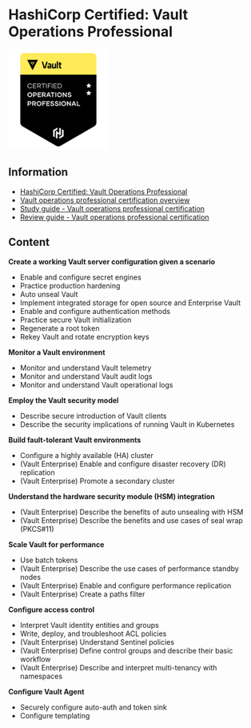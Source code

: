 # HashiCorp Certified: Vault Operations Professional

<img src="ops_pro.png" width="200" height="200" />

## Information

* [HashiCorp Certified: Vault Operations Professional](https://www.hashicorp.com/certification/vault-operations-professional)
* [Vault operations professional certification overview](https://developer.hashicorp.com/vault/tutorials/ops-pro-cert/ops-pro-overview)
* [Study guide - Vault operations professional certification](https://developer.hashicorp.com/vault/tutorials/ops-pro-cert/ops-pro-study)
* [Review guide - Vault operations professional certification](https://developer.hashicorp.com/vault/tutorials/ops-pro-cert/ops-pro-review)

## Content

**Create a working Vault server configuration given a scenario**

* Enable and configure secret engines
* Practice production hardening
* Auto unseal Vault
* Implement integrated storage for open source and Enterprise Vault
* Enable and configure authentication methods
* Practice secure Vault initialization
* Regenerate a root token
* Rekey Vault and rotate encryption keys

**Monitor a Vault environment**

* Monitor and understand Vault telemetry
* Monitor and understand Vault audit logs
* Monitor and understand Vault operational logs

**Employ the Vault security model**

* Describe secure introduction of Vault clients
* Describe the security implications of running Vault in Kubernetes

**Build fault-tolerant Vault environments**

* Configure a highly available (HA) cluster
* (Vault Enterprise) Enable and configure disaster recovery (DR) replication
* (Vault Enterprise) Promote a secondary cluster

**Understand the hardware security module (HSM) integration**

* (Vault Enterprise) Describe the benefits of auto unsealing with HSM
* (Vault Enterprise) Describe the benefits and use cases of seal wrap (PKCS#11)

**Scale Vault for performance**

* Use batch tokens
* (Vault Enterprise) Describe the use cases of performance standby nodes
* (Vault Enterprise) Enable and configure performance replication
* (Vault Enterprise) Create a paths filter

**Configure access control**

* Interpret Vault identity entities and groups
* Write, deploy, and troubleshoot ACL policies
* (Vault Enterprise) Understand Sentinel policies
* (Vault Enterprise) Define control groups and describe their basic workflow
* (Vault Enterprise) Describe and interpret multi-tenancy with namespaces

**Configure Vault Agent**

* Securely configure auto-auth and token sink
* Configure templating